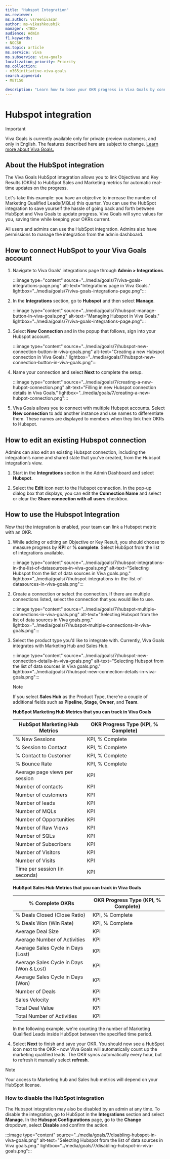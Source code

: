 ```yaml
---
title: "Hubspot Integration"
ms.reviewer: 
ms.author: vsreenivasan
author: ms-vikashkoushik
manager: <TBD>
audience: Admin
f1.keywords:
- NOCSH
ms.topic: article
ms.service: viva
ms.subservice: viva-goals
localization_priority: Priority
ms.collection:  
- m365initiative-viva-goals
search.appverid:
- MET150

description: "Learn how to base your OKR progress in Viva Goals by connecting with significant HubSpot metrics."
---
```


# Hubspot integration

> [!IMPORTANT]
> Viva Goals is currently available only for private preview customers, and only in English. The features described here are subject to change. [Learn more about Viva Goals.](https://go.microsoft.com/fwlink/?linkid=2189933)

## About the HubSpot integration
    
The Viva Goals HubSpot integration allows you to link Objectives and Key Results (OKRs) to HubSpot Sales and Marketing metrics for automatic real-time updates on the progress. 

Let's take this example: you have an objective to increase the number of Marketing Qualified Leads(MQLs) this quarter. You can use the HubSpot integration to save yourself the hassle of going back and forth between HubSpot and Viva Goals to update progress. Viva Goals will sync values for you, saving time while keeping your OKRs current.
    
All users and admins can use the HubSpot integration. Admins also have permissions to manage the integration from the admin dashboard. 

## How to connect HubSpot to your Viva Goals account

1. Navigate to Viva Goals’ integrations page through **Admin > Integrations**.  
    
    :::image type="content" source="../media/goals/7/viva-goals-integrations-page.png" alt-text="Integrations page in Viva Goals." lightbox="../media/goals/7/viva-goals-integrations-page.png":::

2. In the **Integrations** section, go to **Hubspot** and then select **Manage**.

    :::image type="content" source="../media/goals/7/hubspot-manage-button-in-viva-goals.png" alt-text="Managing Hubspot in Viva Goals." lightbox="../media/goals/7/viva-goals-integrations-page.png":::

3. Select **New Connection** and in the popup that follows, sign into your Hubspot account.
    
    :::image type="content" source="../media/goals/7/hubspot-new-connection-button-in-viva-goals.png" alt-text="Creating a new Hubspot connection in Viva Goals." lightbox="../media/goals/7/hubspot-new-connection-button-in-viva-goals.png":::

4. Name your connection and select **Next** to complete the setup.
    
    :::image type="content" source="../media/goals/7/creating-a-new-hubpot-connection.png" alt-text="Filling in new Hubspot connection details in Viva Goals." lightbox="../media/goals/7/creating-a-new-hubpot-connection.png":::

5. Viva Goals allows you to connect with multiple Hubspot accounts. Select **New connection** to add another instance and use names to differentiate them. These names are displayed to members when they link their OKRs to Hubspot.

## How to edit an existing Hubspot connection

Admins can also edit an existing Hubspot connection, including the integration’s name and shared state that you’ve created, from the Hubspot integration’s view. 

1. Start in the **Integrations** section in the Admin Dashboard and select **Hubspot**.  

2. Select the **Edit** icon next to the Hubspot connection. In the pop-up dialog box that displays, you can edit the **Connection Name** and select or clear the **Share connection with all users** checkbox.

## How to use the Hubspot Integration

Now that the integration is enabled, your team can link a Hubspot metric with an OKR.

1. While adding or editing an Objective or Key Result, you should choose to measure progress by **KPI** or **% complete**. Select HubSpot from the list of integrations available.
    
    :::image type="content" source="../media/goals/7/hubspot-integrations-in-the-list-of-datasources-in-viva-goals.png" alt-text="Selecting Hubspot from the list of data sources in Viva goals.png." lightbox="../media/goals/7/hubspot-integrations-in-the-list-of-datasources-in-viva-goals.png":::

2. Create a connection or select the connection. If there are multiple connections listed, select the connection that you would like to use.
    
    :::image type="content" source="../media/goals/7/hubspot-multiple-connections-in-viva-goals.png" alt-text="Selecting Hubspot from the list of data sources in Viva goals.png." lightbox="../media/goals/7/hubspot-multiple-connections-in-viva-goals.png":::

3. Select the product type you’d like to integrate with. Currently, Viva Goals integrates with Marketing Hub and Sales Hub.
    
    :::image type="content" source="../media/goals/7/hubspot-new-connection-details-in-viva-goals.png" alt-text="Selecting Hubspot from the list of data sources in Viva goals.png." lightbox="../media/goals/7/hubspot-new-connection-details-in-viva-goals.png":::

    > [!NOTE]
    > If you select **Sales Hub** as the Product Type, there’re a couple of additional fields such as **Pipeline**, **Stage**, **Owner**, and **Team**.

    **HubSpot Marketing Hub Metrics that you can track in Viva Goals**

    | HubSpot Marketing Hub Metrics | OKR Progress Type (KPI, % Complete) |
    |---------|---------|
    | % New Sessions | KPI, % Complete |
    | % Session to Contact | KPI, % Complete |
    | % Contact to Customer | KPI, % Complete |
    | % Bounce Rate | KPI, % Complete |
    | Average page views per session | KPI |
    | Number of contacts | KPI |
    | Number of customers | KPI |
    | Number of leads | KPI |
    | Number of MQLs | KPI |
    | Number of Opportunities | KPI |
    | Number of Raw Views | KPI |
    | Number of SQLs | KPI |
    | Number of Subscribers | KPI |
    | Number of Visitors | KPI |
    | Number of Visits | KPI |
    | Time per session (in seconds) | KPI |

    **HubSpot Sales Hub Metrics that you can track in Viva Goals**

    | % Complete OKRs | OKR Progress Type (KPI, % Complete) |
    |---------|---------|
    | % Deals Closed (Close Ratio) | KPI, % Complete |
    | % Deals Won (Win Rate) | KPI, % Complete |
    | Average Deal Size | KPI |
    | Average Number of Activities | KPI |
    | Average Sales Cycle in Days (Lost) | KPI |
    | Average Sales Cycle in Days (Won & Lost) | KPI |
    | Average Sales Cycle in Days (Won) | KPI |
    | Number of Deals | KPI |
    | Sales Velocity | KPI |
    | Total Deal Value | KPI |
    | Total Number of Activities | KPI |

    In the following example, we're counting the number of Marketing Qualified Leads inside HubSpot between the specified time period.

4. Select **Next** to finish and save your OKR. You should now see a HubSpot icon next to the OKR - now Viva Goals will automatically count up the marketing qualified leads. The OKR syncs automatically every hour, but to refresh it manually select **refresh**.

> [!NOTE]
> Your access to Marketing hub and Sales hub metrics will depend on your HubSpot license.

### How to disable the HubSpot integration 

The Hubspot integration may also be disabled by an admin at any time. To disable the integration, go to HubSpot in the **Integrations** section and select **Manage**. In the **Hubspot Configurations** page, go to the **Change** dropdown, select **Disable** and confirm the action.
    
:::image type="content" source="../media/goals/7/disabling-hubspot-in-viva-goals.png" alt-text="Selecting Hubspot from the list of data sources in Viva goals.png." lightbox="../media/goals/7/disabling-hubspot-in-viva-goals.png"::: 
